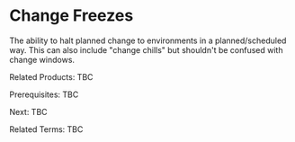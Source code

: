 # Change Freezes
The ability to halt planned change to environments in a planned/scheduled way. This can also include "change chills" but shouldn't be confused with change windows.

Related Products: TBC

Prerequisites:  TBC

Next: TBC

Related Terms: TBC
